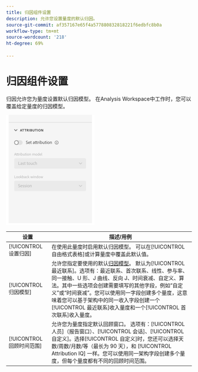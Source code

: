 ```yaml
---
title: 归因组件设置
description: 允许您设置量度的默认归因。
source-git-commit: af357167e65f4a577880832818221f6edbfc8b0a
workflow-type: tm+mt
source-wordcount: '218'
ht-degree: 69%

---
```



# 归因组件设置

归因允许您为量度设置默认归因模型。 在Analysis Workspace中工作时，您可以覆盖给定量度的归因模型。

![归因](../assets/attribution-settings.png)

| 设置 | 描述/用例 |
| --- | --- |
| [!UICONTROL 设置归因] | 在使用此量度时启用默认归因模型。 可以在[!UICONTROL 自由格式表格]或计算量度中覆盖此默认值。 |
| [!UICONTROL 归因模型] | 允许您指定要使用的默认[归因模型](/help/analysis-workspace/attribution/models.md)。 默认为[!UICONTROL 最近联系]。选项有：最近联系、首次联系、线性、参与率、同一接触、U 形、J 曲线、反向 J、时间衰减、自定义、算法。其中一些选项会创建需要填写的其他字段，例如“自定义”或“时间衰减”。您可以使用同一字段创建多个量度，这意味着您可以基于架构中的同一收入字段创建一个[!UICONTROL 最近联系]收入量度和一个[!UICONTROL 首次联系]收入量度。 |
| [!UICONTROL 回顾时间范围] | 允许您为量度指定默认回顾窗口。 选项有：[!UICONTROL 人员]（报告窗口）、[!UICONTROL 会话]、[!UICONTROL 自定义]。选择[!UICONTROL 自定义]时，您还可以选择天数/周数/月数/等（最长为 90 天），和 [!UICONTROL Attribution IQ] 一样。您可以使用同一架构字段创建多个量度，但每个量度都有不同的回顾时间范围。 |
